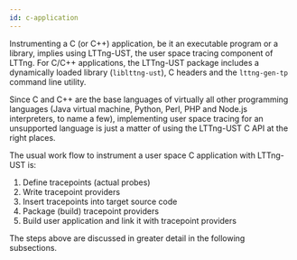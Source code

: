 ```yaml
---
id: c-application
---
```


Instrumenting a C (or C++) application, be it an executable program or
a library, implies using LTTng-UST, the
user space tracing component of LTTng. For C/C++ applications, the
LTTng-UST package includes a dynamically loaded library
(`liblttng-ust`), C headers and the `lttng-gen-tp` command line utility.

Since C and C++ are the base languages of virtually all other
programming languages
(Java virtual machine, Python, Perl, PHP and Node.js interpreters, to
name a few), implementing user space tracing for an unsupported language
is just a matter of using the LTTng-UST C API at the right places.

The usual work flow to instrument a user space C application with
LTTng-UST is:

  1. Define tracepoints (actual probes)
  2. Write tracepoint providers
  3. Insert tracepoints into target source code
  4. Package (build) tracepoint providers
  5. Build user application and link it with tracepoint providers

The steps above are discussed in greater detail in the following
subsections.
